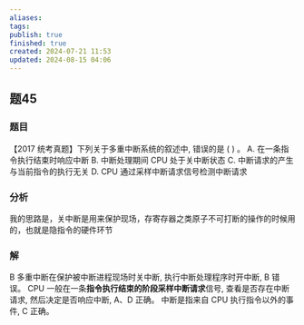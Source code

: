 ```yaml
---
aliases: 
tags: 
publish: true
finished: true
created: 2024-07-21 11:53
updated: 2024-08-15 04:06
---
```


## 题45
### 题目
【2017 统考真题】下列关于多重中断系统的叙述中, 错误的是 ( ) 。
A. 在一条指令执行结束时响应中断
B. 中断处理期间 CPU 处于关中断状态
C. 中断请求的产生与当前指令的执行无关
D. CPU 通过采样中断请求信号检测中断请求
### 分析
我的思路是，关中断是用来保护现场，存寄存器之类原子不可打断的操作的时候用的，也就是隐指令的硬件环节
### 解
B
多重中断在保护被中断进程现场时关中断, 执行中断处理程序时开中断, B 错误。
CPU 一般在一条**指令执行结束的阶段采样中断请求**信号, 查看是否存在中断请求, 然后决定是否响应中断, A、D 正确。
中断是指来自 CPU 执行指令以外的事件, $\mathrm{C}$ 正确。